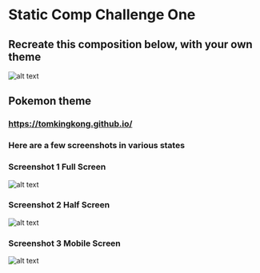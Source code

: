 # Static Comp Challenge One
## Recreate this composition below, with your own theme

![alt text](https://raw.githubusercontent.com/tomkingkong/tk-comp-challenge-1/master/images/SS-4.png)

## Pokemon theme
### https://tomkingkong.github.io/
### Here are a few screenshots in various states
### Screenshot 1 Full Screen
![alt text](https://raw.githubusercontent.com/tomkingkong/tk-comp-challenge-1/master/images/SS-1.png)

### Screenshot 2 Half Screen
![alt text](https://raw.githubusercontent.com/tomkingkong/tk-comp-challenge-1/master/images/SS-2.png)

### Screenshot 3 Mobile Screen
![alt text](https://raw.githubusercontent.com/tomkingkong/tk-comp-challenge-1/master/images/SS-3.png)

